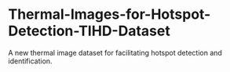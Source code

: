 # Thermal-Images-for-Hotspot-Detection-TIHD-Dataset
A new thermal image dataset for facilitating hotspot detection and identification. 
